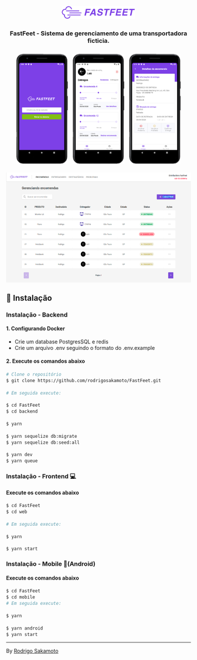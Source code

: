 <h1 align="center" >
  <img src=".github/logo.png" title="FastFeet" width="200px"/>
</h1>

<h3 align="center">FastFeet - Sistema de gerenciamento de uma transportadora ficticia.</h3>

<p align="center">
  <img align="center" src=".github/mobile.png" border="0" height="300"/>

  <img align="center" src=".github/mobileDashboard.png" border="0" height="300" style="margin: 10px"/>

  <img align="center" src=".github/details.png" border="0" height="300"/>
</p>
<p align="center">
  <img align="center" src=".github/dashboard.png" border="0" height="300"/>
</p>

<h2>💾 Instalação</h2>

<h3> Instalação - Backend</h3>

<h4>1. Configurando Docker</h4>

 - Crie um database PostgresSQL e redis
 - Crie um arquivo .env seguindo o formato do .env.example


<h4>2. Execute os comandos abaixo</h4>

```bash
# Clone o repositório
$ git clone https://github.com/rodrigosakamoto/FastFeet.git

# Em seguida execute:

$ cd FastFeet
$ cd backend

$ yarn

$ yarn sequelize db:migrate
$ yarn sequelize db:seed:all

$ yarn dev
$ yarn queue
```

<h3> Instalação - Frontend 💻 </h3>

<h4>Execute os comandos abaixo</h4>

```bash
$ cd FastFeet
$ cd web

# Em seguida execute:

$ yarn

$ yarn start
```


<h3> Instalação - Mobile 📱(Android) </h3>

<h4>Execute os comandos abaixo</h4>

```bash
$ cd FastFeet
$ cd mobile
# Em seguida execute:

$ yarn

$ yarn android
$ yarn start
```


---
By [Rodrigo Sakamoto](https://www.linkedin.com/in/rodrigo-sakamoto/) 
